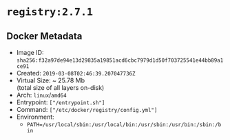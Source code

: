 # `registry:2.7.1`

## Docker Metadata

- Image ID: `sha256:f32a97de94e13d29835a19851acd6cbc7979d1d50f703725541e44bb89a1ce91`
- Created: `2019-03-08T02:46:39.207047736Z`
- Virtual Size: ~ 25.78 Mb  
  (total size of all layers on-disk)
- Arch: `linux`/`amd64`
- Entrypoint: `["/entrypoint.sh"]`
- Command: `["/etc/docker/registry/config.yml"]`
- Environment:
  - `PATH=/usr/local/sbin:/usr/local/bin:/usr/sbin:/usr/bin:/sbin:/bin`

